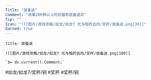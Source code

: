 ```yaml
---
Title: "装备迷"
Comment: "收集200种以上的武器和装备道具"
Tip: ""
Icon: "![[图片/游戏攻略/如龙/如龙7 光与暗的去向/奖杯/装备迷.png|30]]"
Earned: true
---
```

```ad-common-bronze-trophy
title: 装备迷

![[图片/游戏攻略/如龙/如龙7 光与暗的去向/奖杯/装备迷.png|100]]

`$= dv.current().Comment;`

```

#如龙/如龙7/奖杯/铜 #奖杯 #奖杯/铜

